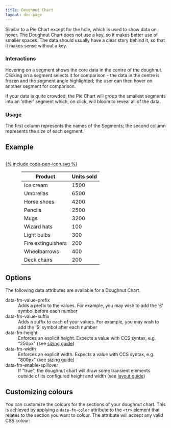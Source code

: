 ```yaml
---
title: Doughnut Chart
layout: doc-page
---
```


<a id="doughnut-description"></a>

Similar to a Pie Chart except for the hole, which is used to show data on hover. The Doughnut Chart does not use a key, so it makes better use of smaller spaces. The data should usually have a clear story behind it, so that it makes sense without a key.

### Interactions

Hovering on a segment shows the core data in the centre of the doughnut. Clicking on a segment selects it for comparison - the data in the centre is frozen and the segment angle highlighted; the user can then hover on another segment for comparison.

<span class="tip">If your data is quite crowded, the Pie Chart will group the smallest segments into an ‘other’ segment which, on click, will bloom to reveal all of the data.</span>

### Usage

The first column represents the names of the Segments; the second column represents the size of each segment.

## Example

<pre class="line-numbers" data-src="/code-examples/doughnut-documentation.html"></pre>
<a href="http://codepen.io/Factmint/pen/pvWEPq" class="codepen-button">
	{% include code-pen-icon.svg %}
</a>

<div id="demo" class="documentation-example-container" style="width:80%;margin-left:auto;margin-right:auto">
<table class="fm-doughnut">
	<thead>
		<tr>
			<th>Product</th><th>Units sold</th>
		</tr>
	</thead>
	<tbody>
		<tr>
			<td>Ice cream</td><td>1500</td>
		</tr>
		<tr>
			<td>Umbrellas</td><td>6500</td>
		</tr>
		<tr>
			<td>Horse shoes</td><td>4200</td>
		</tr>
		<tr>
			<td>Pencils</td><td>2500</td>
		</tr>
		<tr>
			<td>Mugs</td><td>3200</td>
		</tr>
		<tr>
			<td>Wizard hats</td><td>100</td>
		</tr>
		<tr>
			<td>Light bulbs</td><td>300</td>
		</tr>
		<tr>
			<td>Fire extinguishers</td><td>200</td>
		</tr>
		<tr>
			<td>Wheelbarrows</td><td>400</td>
		</tr>
		<tr>
			<td>Deck chairs</td><td>200</td>
		</tr>
	</tbody>
</table>
<link rel="stylesheet" href="http://factmint.io/doughnut.css">
<script async src="http://factmint.io/doughnut.js"></script>
</div>

## Options

The following data attributes are available for a Doughnut Chart.

<dl>
 <dt>data-fm-value-prefix</dt><dd>Adds a prefix to the values. For example, you may wish to add  the ‘£’ symbol before each number</dd>
 <dt>data-fm-value-suffix</dt><dd>Adds a suffix to each of your values. For example, you may wish to add  the ‘$’ symbol after each number</dd>
 <dt>data-fm-height</dt><dd>Enforces an explicit height. Expects a value with CCS syntax, e.g. "250px" (see <a href="/documentation/chart-layout-and-sizing/#size">sizing guide</a>)</dd>
 <dt>data-fm-width</dt><dd>Enforces an explicit width. Expects a value with CCS syntax, e.g. "800px" (see <a href="/documentation/chart-layout-and-sizing/#size">sizing guide</a>)</dd>
 <dt>data-fm-enable-spillover</dt><dd>If "true", the doughnut chart will draw some transient elements outside of its configured height and width (see <a href="/documentation/chart-layout-and-sizing/#spillover">layout guide</a>)</dd>
</dl>

## Customizing colours
You can customize the colours for the sections of your doughnut chart. This is achieved by applying a <code>data-fm-color</code> attribute to the <code>&#60;tr&#62;</code> element that relates to the section you want to colour. The attribute will accept any valid CSS colour:

<pre class="line-numbers" data-src="/code-examples/doughnut-hex-code-example.html"></pre>